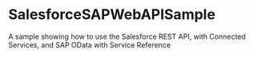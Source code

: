 SalesforceSAPWebAPISample
=========================

A sample showing how to use the Salesforce REST API, with Connected Services, and SAP OData with Service Reference
